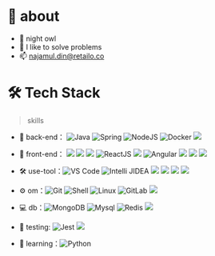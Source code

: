 # 🚀 about

- 🦇 night owl
- 💬 I like to solve problems
- 📫 najamul.din@retailo.co


# 🛠 Tech Stack

> skills

- 🔭 back-end： ![Java](https://img.shields.io/badge/-Java-gray?style=flat-circle&logo=java) ![Spring](https://img.shields.io/badge/-Spring-green?style=flat-circle&logo=spring) ![NodeJS](https://img.shields.io/badge/Node.js-43853D?style=flat-circle&logo=node.js&logoColor=white) ![Docker](https://img.shields.io/badge/-Docker-blue?style=flat-circle&logo=Docker) ![](https://img.shields.io/badge/Express.js-404D59?style=flat-circle)

- 👯 front-end： ![](https://img.shields.io/badge/JavaScript-F7DF1E?style=flat-circle&logo=javascript&logoColor=black) ![](https://img.shields.io/badge/TypeScript-007ACC?style=flat-circle&logo=typescript&logoColor=white) ![](https://img.shields.io/badge/HTML5-E34F26?style=flat-circle&logo=html5&logoColor=white) ![ReactJS](https://img.shields.io/badge/React-20232A?style=flat-circle&logo=react&logoColor=61DAFB) ![](https://img.shields.io/badge/React_Native-20232A?style=flat-circle&logo=react&logoColor=61DAFB) ![Angular](https://img.shields.io/badge/Angular-DD0031?style=flat-circle&logo=angular&logoColor=white) ![](https://img.shields.io/badge/styled--components-DB7093?style=flat-circle&logo=styled-components&logoColor=white) ![](https://img.shields.io/badge/Redux-593D88?style=flat-circle&logo=redux&logoColor=white) ![](https://img.shields.io/badge/Ionic-3880FF?style=flat-circle&logo=ionic&logoColor=white)

- :hammer_and_wrench: use-tool：![VS Code](https://img.shields.io/badge/Visual_Studio_Code-0078D4?style=flat-circle&logo=visual%20studio%20code&logoColor=white) ![Intelli JIDEA](https://img.shields.io/badge/-IntelliJIDEA-black?style=flat-circle&logo=IntelliJIDEA) ![](https://img.shields.io/badge/eslint-3A33D1?style=flat-circle&logo=eslint&logoColor=white) ![](https://img.shields.io/badge/prettier-1A2C34?style=flat-circle&logo=prettier&logoColor=F7BA3) ![](https://img.shields.io/badge/Xcode-007ACC?style=flat-circle&logo=Xcode&logoColor=white) ![](https://img.shields.io/badge/Android_Studio-3DDC84?style=flat-circle&logo=android-studio&logoColor=white)

- ⚙️ om：![Git](https://img.shields.io/badge/-Git-yellow?style=flat-circle&logo=git) ![Shell](https://img.shields.io/badge/-Shell-red?style=flat-circle&logo=shell) ![Linux](https://img.shields.io/badge/-Linux-gray?style=flat-circle&logo=Linux) ![GitLab](https://img.shields.io/badge/-GitLab-orange?style=flat-circle&logo=GitLab) ![](https://img.shields.io/badge/-GitHub-black?style=flat-circle&logo=GitHub)

- 💻 db：![MongoDB](https://img.shields.io/badge/MongoDB-4EA94B?style=flat-circle&logo=mongodb&logoColor=white) ![Mysql](https://img.shields.io/badge/MySQL-005C84?style=flat-circle&logo=mysql&logoColor=white) ![Redis](https://img.shields.io/badge/redis-%23DD0031.svg?&style=flat-circle&logo=redis&logoColor=white) ![](https://img.shields.io/badge/PostgreSQL-316192?style=flat-circle&logo=postgresql&logoColor=white)

- 🧪 testing: ![Jest](https://img.shields.io/badge/Jest-323330?style=flat-circle&logo=Jest&logoColor=white) ![](https://img.shields.io/badge/testing%20library-323330?style=flat-circle&logo=testing-library&logoColor=red)

- 🌱 learning：![Python](https://img.shields.io/badge/-Python-yellow?style=flat-circle&logo=Python)
